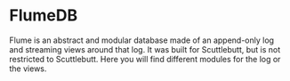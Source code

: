 # FlumeDB

Flume is an abstract and modular database made of an append-only log and streaming views around that log. It was built for Scuttlebutt, but is not restricted to Scuttlebutt. Here you will find different modules for the log or the views.
